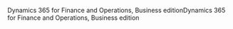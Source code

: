 <span data-ttu-id="88e27-101">Dynamics 365 for Finance and Operations, Business edition</span><span class="sxs-lookup"><span data-stu-id="88e27-101">Dynamics 365 for Finance and Operations, Business edition</span></span>
